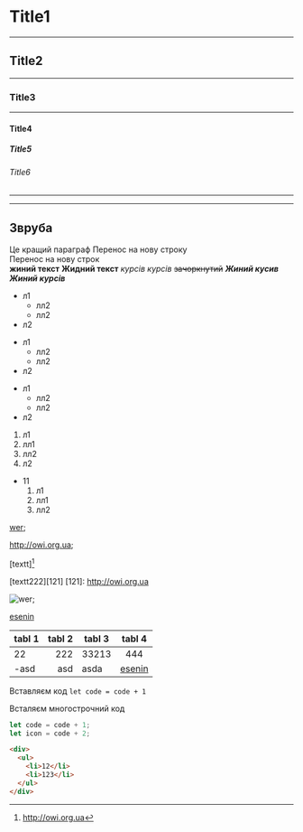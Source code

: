 # Title1

---

## Title2

---

### Title3

---

#### Title4

##### Title5

###### Title6

---

---

## Звруба

Це кращий параграф
Перенос на нову строку  
Перенос на нову строк \
**жиний текст**
**Жидний текст**
_курсів_
_курсів_
~~зачоркнутий~~
**_Жиний кусив_**
**_Жиний курсів_**

- л1
  - лл2
  - лл2
- л2

* л1
  - лл2
  - лл2
* л2

- л1
  - лл2
  - лл2
- л2

1. л1
2. лл1
3. лл2
4. л2

- 11
  1. л1
  2. лл1
  3. лл2

[wer](http://owi.org.ua);

<http://owi.org.ua>;

[textt][^11]
[^11]:http://owi.org.ua

[textt222][121]
[121]: http://owi.org.ua

![wer](http://owi.org.ua);

[esenin](./next.md)

| tabl 1 | tabl 2 | tabl 3 |       tabl 4        |
| :----- | -----: | ------ | :-----------------: |
| 22     |    222 | 33213  |         444         |
| -asd   |    asd | asda   | [esenin](./next.md) |

Вставляєм код `let code = code + 1`

Всталяєм многострочний код

```js
let code = code + 1;
let icon = code + 2;
```

```html
<div>
  <ul>
    <li>12</li>
    <li>123</li>
  </ul>
</div>
```
